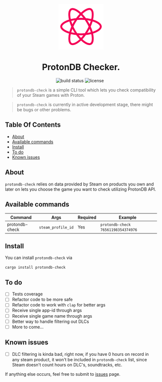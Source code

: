 <p align="center">
  <img alt="ProtonDB logo" src="./readme_items/protondb.svg" height="150" width="150" />
</p>

<h1 align="center">
ProtonDB Checker.
</h1>

<div align="center">
  <a href="https://github.com/gpskwlkr/protondb-check/actions/workflows/rust.yml" style="text-decoration: none;">
    <img alt="build status" src="https://img.shields.io/github/actions/workflow/status/gpskwlkr/protondb-check/rust.yml?branch=main&style=for-the-badge">
  </a>
  <a href="LICENSE" style="text-decoration: none;">
    <img alt="license" src="https://img.shields.io/badge/license-MIT-blue?style=for-the-badge">
  </a>
    <a href="https://crates.io/crates/protondb-check" style="text-decoration: none;">
    <img alt="" src="https://img.shields.io/crates/v/protondb-check?style=for-the-badge">
  </a>
  
  <a href="https://crates.io/crates/protondb-check" style="text-decoration: none;">
    <img alt="" src="https://img.shields.io/crates/d/protondb-check?style=for-the-badge">
  </a>
</div>

> <code>protondb-check</code> is a simple CLI tool which lets you check compatibility of your Steam games with Proton.

> <code>protondb-check</code> is currently in active development stage, there might be bugs or other problems.

## Table Of Contents

- [About](#-about)
- [Available commands](#-available-commands)
- [Install](#-install)
- [To do](#-to-do)
- [Known issues](#-known-issues)

## About

`protondb-check` relies on data provided by Steam on products you own and later on lets you choose the game you want to check utilizing ProtonDB API.

## Available commands

| Command        | Args               | Required | Example                            |
| -------------- | ------------------ | -------- | ---------------------------------- |
| protondb-check | `steam_profile_id` | Yes      | `protondb-check 76561198354374976` |

## Install

You can install `protondb-check` via

`cargo install protondb-check`

## To do

- [ ] Tests coverage
- [ ] Refactor code to be more safe
- [ ] Refactor code to work with `clap` for better args
- [ ] Receive single app-id through args
- [ ] Receive single game name through args
- [ ] Better way to handle filtering out DLCs
- [ ] More to come...

## Known issues

- [ ] DLC filtering is kinda bad, right now, if you have 0 hours on record in any steam product, it won't be included in `protondb-check` list, since Steam doesn't count hours on DLC's, soundtracks, etc.

If anything else occurs, feel free to submit to [issues](https://github.com/gpskwlkr/protondb-check/issues) page.
